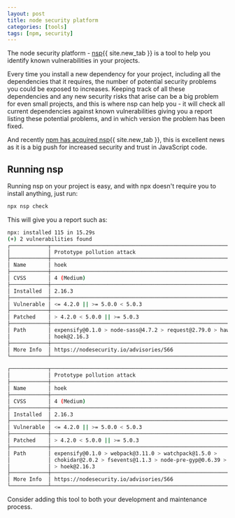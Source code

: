 ```yaml
---
layout: post
title: node security platform
categories: [tools]
tags: [npm, security]
---
```


The node security platform - [nsp](https://github.com/nodesecurity/nsp){{ site.new_tab }} is a tool to help you identify known vulnerabilities in your projects.

<!--more-->

Every time you install a new dependency for your project, including all the dependencies that it requires, the number of potential security problems you could be exposed to increases.  Keeping track of all these dependencies and any new security risks that arise can be a big problem for even small projects, and this is where nsp can help you - it will check all current dependencies against known vulnerabilities giving you a report listing these potential problems, and in which version the problem has been fixed.

And recently [npm has acquired nsp](https://medium.com/npm-inc/npm-acquires-lift-security-258e257ef639){{ site.new_tab }}, this is excellent news as it is a big push for increased security and trust in JavaScript code.

## Running nsp

Running nsp on your project is easy, and with npx doesn't require you to install anything, just run:

```bash
npx nsp check
```

This will give you a report such as:

```bash
npx: installed 115 in 15.29s
(+) 2 vulnerabilities found
┌────────────┬────────────────────────────────────────────────────────────────────┐
│            │ Prototype pollution attack                                         │
├────────────┼────────────────────────────────────────────────────────────────────┤
│ Name       │ hoek                                                               │
├────────────┼────────────────────────────────────────────────────────────────────┤
│ CVSS       │ 4 (Medium)                                                         │
├────────────┼────────────────────────────────────────────────────────────────────┤
│ Installed  │ 2.16.3                                                             │
├────────────┼────────────────────────────────────────────────────────────────────┤
│ Vulnerable │ <= 4.2.0 || >= 5.0.0 < 5.0.3                                       │
├────────────┼────────────────────────────────────────────────────────────────────┤
│ Patched    │ > 4.2.0 < 5.0.0 || >= 5.0.3                                        │
├────────────┼────────────────────────────────────────────────────────────────────┤
│ Path       │ expensify@0.1.0 > node-sass@4.7.2 > request@2.79.0 > hawk@3.1.3 >  │
│            │ hoek@2.16.3                                                        │
├────────────┼────────────────────────────────────────────────────────────────────┤
│ More Info  │ https://nodesecurity.io/advisories/566                             │
└────────────┴────────────────────────────────────────────────────────────────────┘

┌────────────┬────────────────────────────────────────────────────────────────────┐
│            │ Prototype pollution attack                                         │
├────────────┼────────────────────────────────────────────────────────────────────┤
│ Name       │ hoek                                                               │
├────────────┼────────────────────────────────────────────────────────────────────┤
│ CVSS       │ 4 (Medium)                                                         │
├────────────┼────────────────────────────────────────────────────────────────────┤
│ Installed  │ 2.16.3                                                             │
├────────────┼────────────────────────────────────────────────────────────────────┤
│ Vulnerable │ <= 4.2.0 || >= 5.0.0 < 5.0.3                                       │
├────────────┼────────────────────────────────────────────────────────────────────┤
│ Patched    │ > 4.2.0 < 5.0.0 || >= 5.0.3                                        │
├────────────┼────────────────────────────────────────────────────────────────────┤
│ Path       │ expensify@0.1.0 > webpack@3.11.0 > watchpack@1.5.0 >               │
│            │ chokidar@2.0.2 > fsevents@1.1.3 > node-pre-gyp@0.6.39 > hawk@3.1.3 │
│            │ > hoek@2.16.3                                                      │
├────────────┼────────────────────────────────────────────────────────────────────┤
│ More Info  │ https://nodesecurity.io/advisories/566                             │
└────────────┴────────────────────────────────────────────────────────────────────┘
```

Consider adding this tool to both your development and maintenance process.
